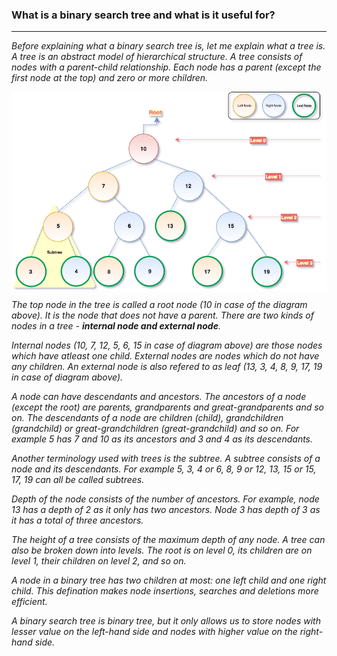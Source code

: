 ### What is a binary search tree and what is it useful for?
___

<em>Before explaining what a binary search tree is, let me explain what a tree is. A tree is an abstract model of hierarchical structure. A tree consists of nodes with a parent-child relationship. Each node has a parent (except the first node at the top) and zero or more children.</em>

<img align="middle" src="../img/binaryTrees/binarySearchTree1.png"> 

<em>The top node in the tree is called a root node (10 in case of the diagram above). It is the node that does not have a parent. There are two kinds of nodes in a tree - <strong>internal node and external node</strong>.</em>

<em>Internal nodes (10, 7, 12, 5, 6, 15 in case of diagram above) are those nodes which have atleast one child. External nodes are nodes which do not have any children. An external node is also refered to as leaf (13, 3, 4, 8, 9, 17, 19 in case of diagram above).</em>

<em>A node can have descendants and ancestors. The ancestors of a node (except the root) are parents, grandparents and great-grandparents and so on. The descendants of a node are children (child), grandchildren (grandchild) or great-grandchildren (great-grandchild) and so on. For example 5 has 7 and 10 as its ancestors and 3 and 4 as its descendants.</em>

<em>Another terminology used with trees is the subtree. A subtree consists of a node and its descendants. For example 5, 3, 4 or 6, 8, 9 or 12, 13, 15 or 15, 17, 19 can all be called subtrees.</em>

<em>Depth of the node consists of the number of ancestors. For example, node 13 has a depth of 2 as it only has two ancestors. Node 3 has depth of 3 as it has a total of three ancestors.</em>

<em>The height of a tree consists of the maximum depth of any node. A tree can also be broken down into levels. The root is on level 0, its children are on level 1, their children on level 2, and so on.</em>

<em>A node in a binary tree has two children at most: one left child and one right child. This defination makes node insertions, searches and deletions more efficient.</em>

<em>A binary search tree is binary tree, but it only allows us to store nodes with lesser value on the left-hand side and nodes with higher value on the right-hand side.</em>

